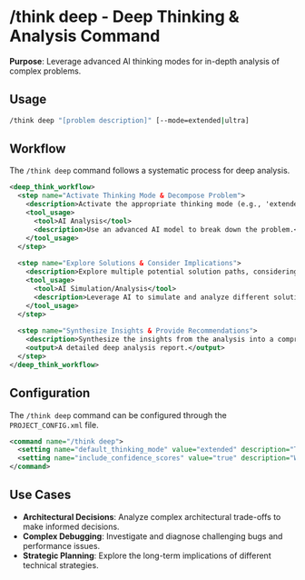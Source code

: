 # /think deep - Deep Thinking & Analysis Command

**Purpose**: Leverage advanced AI thinking modes for in-depth analysis of complex problems.

## Usage
```bash
/think deep "[problem description]" [--mode=extended|ultra]
```

## Workflow

The `/think deep` command follows a systematic process for deep analysis.

```xml
<deep_think_workflow>
  <step name="Activate Thinking Mode & Decompose Problem">
    <description>Activate the appropriate thinking mode (e.g., 'extended' for a deep dive, 'ultra' for maximum depth) and decompose the complex problem into smaller, more manageable facets.</description>
    <tool_usage>
      <tool>AI Analysis</tool>
      <description>Use an advanced AI model to break down the problem.</description>
    </tool_usage>
  </step>
  
  <step name="Explore Solutions & Consider Implications">
    <description>Explore multiple potential solution paths, considering the pros and cons, edge cases, and long-term implications of each approach. This may involve running parallel analyses to compare different strategies.</description>
    <tool_usage>
      <tool>AI Simulation/Analysis</tool>
      <description>Leverage AI to simulate and analyze different solution paths.</description>
    </tool_usage>
  </step>
  
  <step name="Synthesize Insights & Provide Recommendations">
    <description>Synthesize the insights from the analysis into a comprehensive, structured recommendation. The output includes a detailed explanation of the recommended approach, confidence scores, and a clear, actionable implementation plan.</description>
    <output>A detailed deep analysis report.</output>
  </step>
</deep_think_workflow>
```

## Configuration

The `/think deep` command can be configured through the `PROJECT_CONFIG.xml` file.

```xml
<command name="/think deep">
  <setting name="default_thinking_mode" value="extended" description="The default thinking mode to use." />
  <setting name="include_confidence_scores" value="true" description="Whether to include confidence scores in the analysis." />
</command>
```

## Use Cases

*   **Architectural Decisions**: Analyze complex architectural trade-offs to make informed decisions.
*   **Complex Debugging**: Investigate and diagnose challenging bugs and performance issues.
*   **Strategic Planning**: Explore the long-term implications of different technical strategies.
